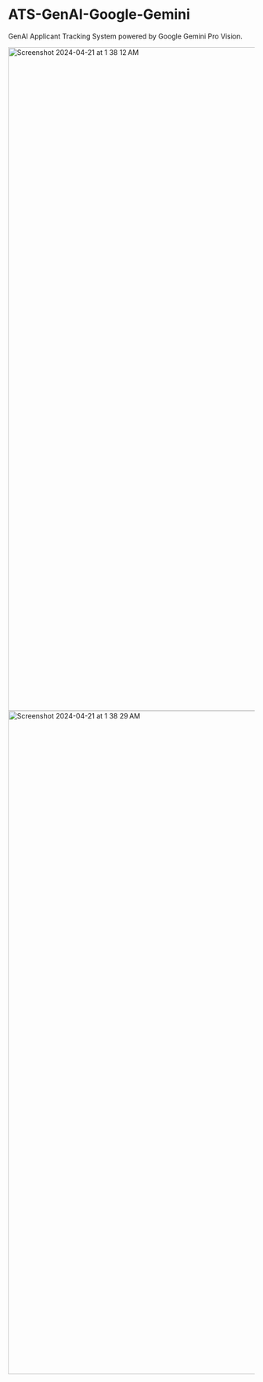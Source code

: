 # ATS-GenAI-Google-Gemini
GenAI Applicant Tracking System powered by Google Gemini Pro Vision.

<img width="1352" alt="Screenshot 2024-04-21 at 1 38 12 AM" src="https://github.com/nehasawant4/ATS-GenAI-Google-Gemini/assets/109304726/0e8f441f-121d-49ad-8aa4-a097b7db774b">

<img width="1352" alt="Screenshot 2024-04-21 at 1 38 29 AM" src="https://github.com/nehasawant4/ATS-GenAI-Google-Gemini/assets/109304726/3ba5e184-8295-4bc9-a8fc-afb09a27bd18">
